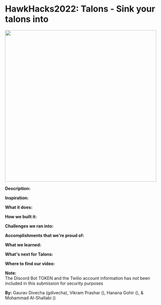 # <strong>HawkHacks2022</strong>: Talons - Sink your talons into 

<img src=https://cdn.discordapp.com/attachments/973764001219629086/975102616591802368/IMG_2988.png width="500">

<strong>Description:</strong> <br />


<strong>Inspiration:</strong> <br />


<strong>What it does:</strong> <br />


<strong>How we built it:</strong> <br />


<strong>Challenges we ran into:</strong><br />


<strong>Accomplishments that we're proud of:</strong><br />


<strong>What we learned:</strong><br />


<strong>What's next for Talons:</strong><br />


<strong>Where to find our video:</strong><br />


<strong>**Note:**</strong><br />
The Discord Bot TOKEN and the Twilio account information has not been included in this submission for security purposes

<strong>By:</strong> Gaurav Divecha (gdivecha), Vikram Prashar (), Hanana Gohir (), & Mohammad Al-Shallabi ()
